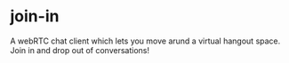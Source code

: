 # join-in
A webRTC chat client which lets you move arund a virtual hangout space. Join in and drop out of conversations!
